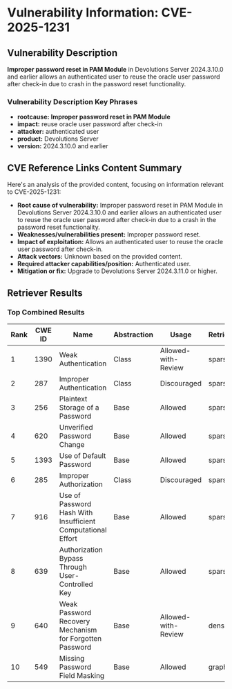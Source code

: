 # Vulnerability Information: CVE-2025-1231

## Vulnerability Description
**Improper password reset in PAM Module** in Devolutions Server 2024.3.10.0 and earlier allows an authenticated user to reuse the oracle user password after check-in due to crash in the password reset functionality.

### Vulnerability Description Key Phrases
- **rootcause:** **Improper password reset in PAM Module**
- **impact:** reuse oracle user password after check-in
- **attacker:** authenticated user
- **product:** Devolutions Server
- **version:** 2024.3.10.0 and earlier

## CVE Reference Links Content Summary
Here's an analysis of the provided content, focusing on information relevant to CVE-2025-1231:

*   **Root cause of vulnerability:** Improper password reset in PAM Module in Devolutions Server 2024.3.10.0 and earlier allows an authenticated user to reuse the oracle user password after check-in due to a crash in the password reset functionality.
*   **Weaknesses/vulnerabilities present:** Improper password reset.
*   **Impact of exploitation:** Allows an authenticated user to reuse the oracle user password after check-in.
*   **Attack vectors:** Unknown based on the provided content.
*   **Required attacker capabilities/position:** Authenticated user.
*   **Mitigation or fix:** Upgrade to Devolutions Server 2024.3.11.0 or higher.

## Retriever Results

### Top Combined Results

| Rank | CWE ID | Name | Abstraction | Usage  | Retrievers | Individual Scores |
|------|--------|------|-------------|-------|------------|-------------------|
| 1 | 1390 | Weak Authentication | Class | Allowed-with-Review | sparse | 0.251 |
| 2 | 287 | Improper Authentication | Class | Discouraged | sparse | 0.250 |
| 3 | 256 | Plaintext Storage of a Password | Base | Allowed | sparse | 0.245 |
| 4 | 620 | Unverified Password Change | Base | Allowed | sparse | 0.243 |
| 5 | 1393 | Use of Default Password | Base | Allowed | sparse | 0.229 |
| 6 | 285 | Improper Authorization | Class | Discouraged | sparse | 0.227 |
| 7 | 916 | Use of Password Hash With Insufficient Computational Effort | Base | Allowed | sparse | 0.223 |
| 8 | 639 | Authorization Bypass Through User-Controlled Key | Base | Allowed | sparse | 0.223 |
| 9 | 640 | Weak Password Recovery Mechanism for Forgotten Password | Base | Allowed-with-Review | dense | 0.572 |
| 10 | 549 | Missing Password Field Masking | Base | Allowed | graph | 0.002 |

